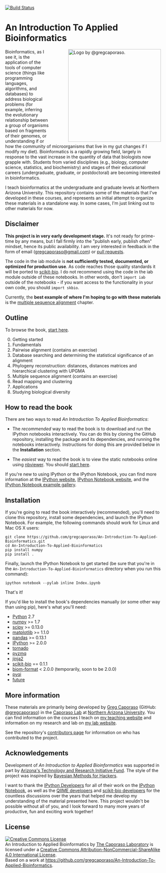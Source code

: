 [![Build Status](https://travis-ci.org/gregcaporaso/An-Introduction-To-Applied-Bioinformatics.png?branch=master)](https://travis-ci.org/gregcaporaso/An-Introduction-To-Applied-Bioinformatics)

An Introduction To Applied Bioinformatics
=========================================

<div style="float: right; margin-left: 30px;"><img title="Logo by @gregcaporaso." style="float: right;margin-left: 30px;" src="https://raw.github.com/gregcaporaso/An-Introduction-To-Applied-Bioinformatics/master/images/logo.png" align=right height=300/></div>

Bioinformatics, as I see it, is the application of the tools of computer science (things like programming languages, algorithms, and databases) to address biological problems (for example, inferring the evolutionary relationship between a group of organisms based on fragments of their genomes, or understanding if or how the community of microorganisms that live in my gut changes if I modify my diet). Bioinformatics is a rapidly growing field, largely in response to the vast increase in the quantity of data that biologists now grapple with. Students from varied disciplines (e.g., biology, computer science, statistics, and biochemistry) and stages of their educational careers (undergraduate, graduate, or postdoctoral) are becoming interested in bioinformatics.

I teach bioinformatics at the undergraduate and graduate levels at Northern Arizona University. This repository contains some of the materials that I've developed in these courses, and represents an initial attempt to organize these materials in a standalone way. In some cases, I'm just linking out to other materials for now.

Disclaimer
----------

**This project is in very early development stage.** It's not ready for prime-time by any means, but I fall firmly into the "publish early, publish often" mindset, hence its public availability. I am very interested in feedback in the form of email (gregcaporaso@gmail.com) or [pull requests](https://help.github.com/articles/using-pull-requests).

The code in the iab module is **not sufficiently tested, documented, or optimized for production use**. As code reaches those quality standards it will be ported to [scikit-bio](http://www.scikit-bio.org). I do not recommend using the code in the iab module outside of these notebooks. In other words, don't `import iab` outside of the notebooks - if you want access to the functionality in your own code, you should `import skbio`.

Currently, the **best example of where I'm hoping to go with these materials** is the [multiple sequence alignment](http://nbviewer.ipython.org/github/gregcaporaso/An-Introduction-To-Applied-Bioinformatics/blob/master/algorithms/4-multiple-sequence-alignment.ipynb) chapter.

Outline
-------

To browse the book, [start here](http://nbviewer.ipython.org/github/gregcaporaso/An-Introduction-To-Applied-Bioinformatics/blob/master/Index.ipynb).

0. Getting started
1. Fundamentals
  1. Pairwise alignment (contains an exercise)
  2. Database searching and determining the statistical significance of an alignment
  3. Phylogeny reconstruction: distances, distances matrices and hierarchical clustering with UPGMA
  4. Multiple sequence alignment (contains an exercise)
  5. Read mapping and clustering
2. Applications
  1. Studying biological diversity

How to read the book
--------------------

There are two ways to read *An Introduction To Applied Bioinformatics*:

* The *recommended* way to read the book is to download and run the IPython notebooks interactively. You can do this by cloning the GitHub repository, installing the package and its dependencies, and running the notebooks interactively. Instructions for doing this are provided below in the **Installation** section.

* The *easiest* way to read the book is to view the static notebooks online using [nbviewer](http://nbviewer.ipython.org/). You should [start here](http://nbviewer.ipython.org/github/gregcaporaso/An-Introduction-To-Applied-Bioinformatics/blob/master/Index.ipynb).

If you're new to using IPython or the IPython Notebook, you can find more information at the [IPython website](http://www.ipython.org/), [IPython Notebook website](http://ipython.org/notebook), and the [IPython Notebook example gallery](https://github.com/ipython/ipython/wiki/A-gallery-of-interesting-IPython-Notebooks).

Installation
------------

If you're going to read the book interactively (recommended), you'll need to clone this repository, install some dependencies, and launch the IPython Notebook. For example, the following commands should work for Linux and Mac OS X users:

    git clone https://github.com/gregcaporaso/An-Introduction-To-Applied-Bioinformatics.git
    cd An-Introduction-To-Applied-Bioinformatics
    pip install numpy
    pip install .

Finally, launch the IPython Notebook to get started (be sure that you're in the ``An-Introduction-To-Applied-Bioinformatics`` directory when you run this command):

    ipython notebook --pylab inline Index.ipynb

That's it!

If you'd like to install the book's dependencies manually (or some other way than using pip), here's what you'll need:

- [Python](http://www.python.org/) 2.7
- [numpy](http://www.numpy.org/) >= 1.7
- [scipy](http://www.scipy.org/) >= 0.13.0
- [matplotlib](http://www.matplotlib.org/) >= 1.1.0
- [pandas](http://pandas.pydata.org/) >= 0.13.1
- [IPython](http://www.ipython.org/) >= 2.0.0
- [tornado](http://www.tornadoweb.org/en/stable/)
- [pyzmq](http://zeromq.github.io/pyzmq/)
- [jinja2](http://jinja.pocoo.org/)
- [scikit-bio](http://scikit-bio.org/) == 0.1.1
- [biom-format](http://www.biom-format.org) < 2.0.0 (temporarily, soon to be 2.0.0)
- [pyqi](http://biocore.github.io/pyqi/doc/index.html)
- [future](http://python-future.org/)

More information
----------------

These materials are primarily being developed by [Greg Caporaso](http://caporasolab.us/people/greg-caporaso/) (GitHub: [@gregcaporaso](https://github.com/gregcaporaso)) in the [Caporaso Lab](http://www.caporasolab.us) at [Northern Arizona University](http://www.nau.edu). You can find information on the courses I teach on [my teaching website](http://www.caporasolab.us/teaching) and information on my research and lab on [my lab website](http://www.caporasolab.us).

See the repository's [contributors page](https://github.com/gregcaporaso/An-Introduction-To-Applied-Bioinformatics/graphs/contributors) for information on who has contributed to the project.

Acknowledgements
----------------
Development of *An Introduction to Applied Bioinformatics* was supported in part by [Arizona's Technology and Research Initiative Fund](http://nau.edu/Research/Funding/Technology-Research-Initiative-Fund/). The style of the project was inspired by [Bayesian Methods for Hackers](http://camdavidsonpilon.github.io/Probabilistic-Programming-and-Bayesian-Methods-for-Hackers/).

I want to thank the [IPython Developers](https://github.com/ipython/ipython/graphs/contributors) for all of their work on the [IPython Notebook](http://www.ipython.org/notebook), as well as the [QIIME developers](https://github.com/biocore/qiime/graphs/contributors) and [scikit-bio developers](https://github.com/biocore/scikit-bio/graphs/contributors) for the countless discussions over the years that helped me develop my understanding of the material presented here. This project wouldn't be possible without all of you, and I look forward to many more years of productive, fun and exciting work together!

License
-------

<a rel="license" href="http://creativecommons.org/licenses/by-nc-sa/4.0/"><img alt="Creative Commons License" style="border-width:0" src="http://i.creativecommons.org/l/by-nc-sa/4.0/88x31.png" /></a><br /><span xmlns:dct="http://purl.org/dc/terms/" href="http://purl.org/dc/dcmitype/InteractiveResource" property="dct:title" rel="dct:type">An Introduction to Applied Bioinformatics</span> by <a xmlns:cc="http://creativecommons.org/ns#" href="http://www.caporasolab.us" property="cc:attributionName" rel="cc:attributionURL">The Caporaso Laboratory</a> is licensed under a <a rel="license" href="http://creativecommons.org/licenses/by-nc-sa/4.0/">Creative Commons Attribution-NonCommercial-ShareAlike 4.0 International License</a>.<br />Based on a work at <a xmlns:dct="http://purl.org/dc/terms/" href="https://github.com/gregcaporaso/An-Introduction-To-Applied-Bioinformatics" rel="dct:source">https://github.com/gregcaporaso/An-Introduction-To-Applied-Bioinformatics</a>.
